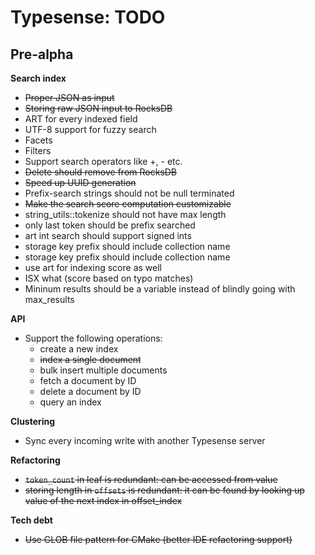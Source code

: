 # Typesense: TODO

## Pre-alpha

**Search index**

- ~~Proper JSON as input~~
- ~~Storing raw JSON input to RocksDB~~
- ART for every indexed field
- UTF-8 support for fuzzy search
- Facets
- Filters
- Support search operators like +, - etc.
- ~~Delete should remove from RocksDB~~
- ~~Speed up UUID generation~~
- Prefix-search strings should not be null terminated
- ~~Make the search score computation customizable~~
- string_utils::tokenize should not have max length
- only last token should be prefix searched
- art int search should support signed ints
- storage key prefix should include collection name
- storage key prefix should include collection name
- use art for indexing score as well
- ISX what (score based on typo matches)
- Mininum results should be a variable instead of blindly going with max_results

**API**

- Support the following operations:
    - create a new index
    - ~~index a single document~~
    - bulk insert multiple documents
    - fetch a document by ID
    - delete a document by ID
    - query an index       

**Clustering**

- Sync every incoming write with another Typesense server

**Refactoring**

- ~~`token_count` in leaf is redundant: can be accessed from value~~
- ~~storing length in `offsets` is redundant: it can be found by looking up value of the next index in offset_index~~

**Tech debt**

- ~~Use GLOB file pattern for CMake (better IDE refactoring support)~~